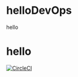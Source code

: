 # helloDevOps
hello
# hello

[![CircleCI](https://circleci.com/gh/hanyslmm/helloCircle.svg?style=svg)](https://circleci.com/gh/hanyslmm/helloCircle)
